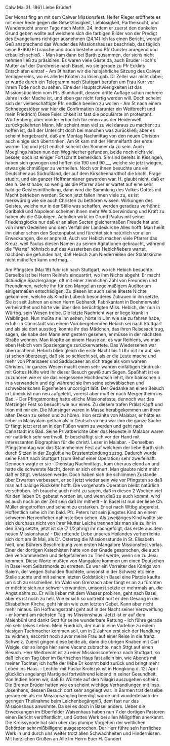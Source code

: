  Calw Mai 31. 1861
Liebe Brüder!

Der Monat fing an mit dem Calwer Missionsfest. Helfer Rieger eröffnete es mit einer Rede gegen die Gesetzlosigkeit, Lieblosigkeit, Partheisucht, und Wundersucht unsrer Tage nach Matth. 24, indem er zuerst den dunkelen Grund geben wollte auf welchem sich die farbigen Bilder von der Predigt des Evangeliums richtiger ausnehmen (24.14) Ich las einen Bericht, worauf Geß ansprechend das Wunder des Missionshauses beschrieb, das täglich seine 8-900 Fl brauche und doch bestehe und Pfr Günzler anregend und erbaulich schloß. - Man kam dann bei Barth zusammen, der sichs nicht nehmen ließ zu präsidiren. Es waren viele Gäste da, auch Bruder Hoch's Mutter auf der Durchreise nach Basel, wo sie gerade zu Pfr Ecklins Entschlafen eintraf - Am 3t hatten wir die halbjährliche Sitzung des Calwer Verlagvereins, wo es allerlei Knoten zu lösen gab. Dr Zeller war nicht dabei; er wurde durch ein Telegramm nach Stuttgart berufen um Frau Kurr vor ihrem Tode noch zu sehen. Eine der Hauptschwierigkeiten ist das Missionsbüchlein vom Pfr. Blumhardt, dessen dritte Auflage schon mehrere Jahre in der Mache ist, und eben gar nicht fertig werden will. Doch scheint sich der vielbeschäftigte Pfr. endlich beeilen zu wollen - Am 5t nach einem Schneegestöber war hier die Confirmation (darunter ein Weitbrecht und mein Friedrich) Diese Feierlichkeit ist fast die populärste im protestant. Würtemberg, aber minder erbaulich für einen aus der Heidenwelt zurückgekehrten Mann. Mir scheint man viel zu viel daraus zu machen: zu hoffen ist, daß der Untericht doch bei manchen was zurückließ; aber es scheint hergebracht, daß am Montag Nachmittag von den neuen Christen auch einige sich übertrinken. Am 9t kam mit der Himmelfarth der erste warme Tag und jetzt endlich scheint der Sommer da zu sein. Auch Moeglings haben nun den Weg hierher gefunden, beide noch nicht viel besser, doch ist einiger Fortschritt bemerklich. Sie sind bereits in Kissingen, haben sich gewogen und hoffen die 190 und 90 __, welche sie jetzt wiegen, etwas gleichmäßiger zu vertheilen. Noch vor ihnen besuchte uns ein Deutscher aus Südrußland, der auf dem Kirschenhardthof die kirchl. Frage studirt, und ein ganzer Hoffmannianer geworden war. H. glaubt nicht, daß er den h. Geist habe, so wenig als die Pfarrer aber er wartet auf eine sehr baldige Geistesmittheilung, dann wird die Sammlung des Volkes Gottes mit Macht betrieben werden. Schon jetzt fallen ihnen viele zu, es ist merkwürdig wie sie auch Christen zu bethören wissen. Wirkungen des Geistes, welche nur in der Stille was schaffen, werden geradezu verhöhnt: Garibaldi und Napoleon scheinen ihnen mehr Weltüberwindung und Kraft zu haben als die Gläubigen. Aehnlich wirkt im Grund Paulus mit seiner Friedensglocke nur daß er an allen Secten gleichermaßen Freude hat und von ihrem Gedeihen und dem Verfall der Landeskirche Alles hofft. Man heißt ihn daher schon den Sectenpabst und fürchtet sich natürlich vor allen Erweckungen, die er anpreist. Auch vor Hebich machen viele Pfarrer das Kreuz, weil Paulus diesen Namen zu seinen Agitationen gebraucht, während die "Warte" höhnisch auf das Aussterben des Hebichfiebers wartet, nachdem sie gefunden hat, daß Hebich zum Niederreißen der Staatskirche nicht mithelfen kann und mag. -

Am Pfingsten (Mai 19) fuhr ich nach Stuttgart, wo ich Hebich besuchte. Derselbe ist bei Herrn Reihle's einquartirt, wo ihm Nichts abgeht. Er macht 4stündige Spaziergänge, oft mit einer ziemlichen Zahl von Freunden und Freundinnen, welche ihn für den Mangel an regelmäßigem Auditorium einigermaßen entschädigen. Zu diesen ist auch seine älteste Nichte gekommen, welche als Kind in Lübeck besonderes Zutrauen in ihn setzte. Sie ist seit Jahren an einen Herrn Gebhardt, Fabrikantant in Boehmerwald verheirathet und hörte viel über den berüchtigten Miss. Hebich, der nun in Würtbg. sein Wesen treibe. Die letzte Nachricht war er liege krank in Waiblingen. Nun mußte sie ihn sehen, hörte in Ulm wie sie zu fahren habe, erfuhr in Cannstadt von einem Vorübergehenden Hebich sei nach Stuttgart und als sie dort ausstieg, konnte ihr das Mädchen, das ihren Reisesack trug, sagen, sie habe den Mann erst gestern gesehen, er müsse in der nächsten Straße wohnen. Man klopfte an einem Hause an; es war Reihlens, wo man eben Hebich vom Spaziergange zurückerwartete. Das Wiedersehen war überraschend. Hebich blieb gleich die erste Nacht bis 1 Uhr mit ihr auf, sie ist schon überzeugt, daß sie so schlecht sei, als er die Leute mache und mehr von Pharisaeer und Sadducaeer an sich trage als vom wahren Christen. Ihr ganzes Wesen macht einen sehr wahren einfältigen Eindruck: mit Gottes Hülfe wird ihr dieser Besuch gewiß zum Segen. Spaßhaft ist es zuzuhören wie er sie das vergessene Hochdeutsch lehrt, ihre bairischen o in a verwandeln und dgl während sie ihm seine schwäbischen und schweizerischen Eigenheiten uncorrigirt läßt. Der Gedanke an einen Besuch in Lübeck ist nun neu aufgelebt, vorerst aber muß er nach Mergentheim ins Bad. - Der Pfingstmontag hatte etliche Missionsfeste, dennoch war das Metzinger Fest so besucht wie nur eines. Zu diesem trafen Prälat Kapff und Irion mit mir ein. Die Münsinger waren in Masse herabgekommen um ihren alten Dekan zu sehen und zu hören. Irion erzählte von Malabar, er hätte es lieber in Malayalam gethan als in Deutsch so neu war ihm die ganze Sache. Er fängt jetzt erst an in den Füßen warm zu werden und geht nach Cannstadt ins Bad. Seine Privatberichte über das Neueste in Malabar waren mir natürlich sehr werthvoll. Er beschäftigt sich vor der Hand mit interessanten Biographien für die christl. Leser in Malabar. - Denselben Pfingstmontag war das Stammheimer Fest auf welchem der liebe Barth sich durch Sitzen in der Zugluft eine Brustentzündung zuzog. Dadurch wurde seine Fahrt nach Stuttgart (zum Behuf einer Operation) sehr zweifelhaft. Dennoch wagte er sie - Dienstag Nachmittags, kam überaus elend an und hatte die schwerste Nacht, deren er sich erinnert. Man glaubte nicht mehr daß er Sttgt. verlassen werde. Doch haben sich die schlimmen Zustände über Erwarten verbessert, er soll jetzt wieder sein wie vor Pfingsten so daß man auf baldige Rückkehr hofft. Die vorgehabte Operation bleibt natürlich verschoben. Ich brauche auch nicht zu sagen, daß in diesen 2 Wochen viel für den lieben Dr. gebetet worden ist, und wenn dieß zu euch kommt, wird es auch noch an der Zeit sein daß ihr mithellt - In Basel ist nun der liebe Ch. Müller eingetroffen und scheint zu erstarken. Er sei nach Wttbg abgereist. Hoffentlich sehe ich ihn bald. Pfr. Peters hat sein jüngstes Kind an einem schweren Nervenfieber dahinsterben sehen. Als zweijäriges Kind wollte sie sich durchaus nicht von ihrer Mutter Leiche trennen bis man sie zu ihr in den Sarg setzte, jetzt ist sie (7 1/2jährig) ihr nachgefolgt, das erste aus dem neuen Missionshaus! - Die rettende Liebe unseres Heilandes verherrlichte sich dort am 6t Mai, als Dr. Ostertag die Missionsstunde in St. Elisabeth hielt, und Bührers Beschreibung vom ersten Mangalore Missionsfest vorlas. Einer der dortigen Katechisten hatte von der Gnade gesprochen, die auch den verkommensten und tiefgefallenen zu Theil werde, wenn sie zu Jesu kommen. Diese Worte mußten von Mangalore kommen um einen Deutschen in Basel vom Selbstmorde zu erretten. Es war ein Vorreiter des Königs von Baiern, der wegen Schulden flüchtete, umsonst in der Schweiz etc eine Stelle suchte und mit seinem letzten Goldstück in Basel eine Pistole kaufte um sich zu erschießen. Im Wald von Grenzach aber fängt er an zu fürchten er möchte sich nur schwer verwunden, umsonst setzte er mehrmals an, die Angst nahm zu. Er wills lieber mit dem Wasser probiren, geht nach Basel, aber es ist noch zu hell. Wie er sich so umtreibt hört er den Gesang in der Elisabethen Kirche, geht hinein wie zum letzten Gebet. Kann aber nicht mehr hinaus. Ein Hoffnungsstrahl geht auf in der Nacht seiner Verzweiflung - er kommt am nächsten Tag ins Missionshaus. Jetzt ist er auf dem Maienbühl und dankt Gott für seine wunderbare Rettung - Ich führe gerade ein sehr leises Leben. Mein Friedrich, der nun in eine Vorlehre zu einem hiesigen Tuchmacher kommen soll, um in 2 Jahren erst sich der Handlung zu widmen, escortirt noch zuvor meine Frau auf einer Reise in die franz. Schweiz. Zuerst gingen diese beide ab, dann die übrigen Knaben mit Carl Weigle, der so lange hier seine Vacanz zubrachte, nach Sttgt auf einen Besuch. Herr Weitbrecht ist zu einer Missionsconferenz nach Stuttgart, so daß ich den Tag über im Barthschen Haus fast allein bin, wie Abends mit meiner Tochter; ich hoffe der liebe Dr kommt bald zurück und bringt mehr Leben ins Haus. - Lechler mit Pastor Krolezyk ist in Hongkong d. 12t April glücklich angelangt Martig sei fortwährend leidend in seiner Gesundheit. Von Indien hören wir, daß Br Würtele auf den Nilagiri auszugehen scheint. Die Bremer Brüder hatten wie es scheint wichtige Verhandlungen mit Insp. Josenhans, dessen Besuch dort sehr angelegt war. In Barmen trat derselbe gerade ein als ein Missionszögling beerdigt wurde und wunderte sich der geringen Theilnahme beim Leichenbegängniß, dem fast nur das Missionshaus anwohnte. Da sei es doch in Basel anders. Ueber die Erweckungen im Elberfelder Waisenhaus haben nun 7 der dortigen Pastoren einen Bericht veröffentlicht, und Gottes Werk bei allen Mißgriffen anerkannt. Die Kreissynode hat sich über das plumpe Vorgehen der weltlichen Behörden sehr mißbilligend ausgesprochen. Der Herr führe sein herrliches Werk in und durch uns weiter trotz allen Schwachheiten und Hindernissen. 
Mit herzlichen Grüßen an Alle
 Im Herrn Euer
 H. Gundert

